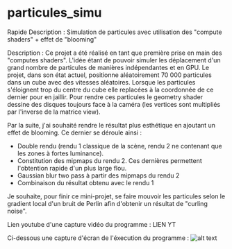 # particules_simu
Rapide Description : Simulation de particules avec utilisation des "compute shaders" + effet de "blooming"

Description : Ce projet a été réalisé en tant que première prise en main des "computes shaders". L'idée étant de pouvoir simuler les déplacement d'un grand nombre de particules de manières indépendantes et en GPU. Le projet, dans son état actuel, positionne aléatoirement 70 000 particules dans un cube avec des vitesses aléatoires. Lorsque les particules s'éloignent trop du centre du cube elle replacées à la coordonnée de ce dernier pour en jaillir. Pour rendre ces particules le geometry shader dessine des disques toujours face à la caméra (les vertices sont multipliés par l'inverse de la matrice view).

Par la suite, j'ai souhaité rendre le résultat plus esthétique en ajoutant un effet de blooming.
Ce dernier se déroule ainsi :
  - Double rendu (rendu 1 classique de la scène, rendu 2 ne contenant que les zones à fortes luminance).
  - Constitution des mipmaps du rendu 2. Ces dernières permettent l'obtention rapide d'un plus large flou.
  - Gaussian blur two pass à partir des mipmaps du rendu 2
  - Combinaison du résultat obtenu avec le rendu 1

Je souhaite, pour finir ce mini-projet, se faire mouvoir les particules selon le gradient local d'un bruit de Perlin afin d'obtenir un résultat de "curling noise".

Lien youtube d'une capture vidéo du programme : LIEN YT

Ci-dessous une capture d'écran de l'éxecution du programme :
![alt text](https://github.com/[inepsie]/[particules_simu]/[main]/screenshot_particules.png?raw=true)



